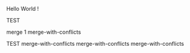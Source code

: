 Hello World !

TEST

merge 1
merge-with-conflicts

TEST
merge-with-conflicts
merge-with-conflicts
merge-with-conflicts